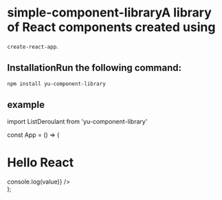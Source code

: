 # simple-component-libraryA library of React components created using 
`create-react-app`.

## InstallationRun the following command:
`npm install yu-component-library`

## example

import ListDeroulant from 'yu-component-library'

const App = () => (
  <div >
    <h1>Hello React</h1>
    <ListDeroulant 
    datas = {states}
    optionName='name'
    valueName='abbreviation'
    onChange={(value)=>console.log(value)}
    />
  </div>
);

